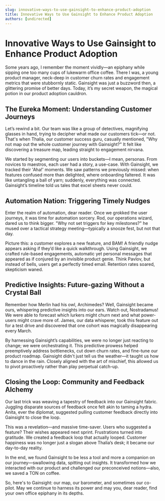 ```yaml
---
slug: innovative-ways-to-use-gainsight-to-enhance-product-adoption
title: Innovative Ways to Use Gainsight to Enhance Product Adoption
authors: [undirected]
---
```


# Innovative Ways to Use Gainsight to Enhance Product Adoption

Some years ago, I remember the moment vividly—an epiphany while sipping one too many cups of lukewarm office coffee. There I was, a young product manager, neck-deep in customer churn rates and engagement metrics that were stubbornly static. Gainsight was just a buzzword then, a glittering promise of better days. Today, it’s my secret weapon, the magical potion in our product adoption cauldron.

## The Eureka Moment: Understanding Customer Journeys

Let’s rewind a bit. Our team was like a group of detectives, magnifying glasses in hand, trying to decipher what made our customers tick—or not. That's when Thalia, our customer success guru, casually mentioned, "Why not map out the whole customer journey with Gainsight?" It felt like discovering a treasure map, leading straight to engagement nirvana.

We started by segmenting our users into buckets—I mean, personas. From novices to maestros, each user had a story, a use-case. With Gainsight, we tracked their 'Aha!' moments. We saw patterns we previously missed: when features confused more than delighted, where onboarding faltered. It was like untangling a ball of yarn; suddenly, everything was connected. Gainsight’s timeline told us tales that excel sheets never could. 

## Automation Nation: Triggering Timely Nudges

Enter the realm of automation, dear reader. Once we grokked the user journeys, it was time for automation sorcery. Rod, our operations wizard, dared us to think bigger. "Why not set triggers for key milestones?" he mused over a tactical strategy meeting—typically a snooze fest, but not that day.

Picture this: a customer explores a new feature, and BAM! A friendly nudge appears asking if they’d like a quick walkthrough. Using Gainsight, we crafted rule-based engagements, automatic yet personal messages that appeared as if conjured by an invisible product genie. Think Pavlov, but instead of bells, users get a perfectly timed email. Retention rates soared, skepticism waned.

## Predictive Insights: Future-gazing Without a Crystal Ball

Remember how Merlin had his owl, Archimedes? Well, Gainsight became ours, whispering predictive insights into our ears. Watch out, Nostradamus! We were able to forecast which lurkers might churn next and what power-users might crave more of. James, our data whisperer, took this feature out for a test drive and discovered that one cohort was magically disappearing every March. 

By harnessing Gainsight’s capabilities, we were no longer just reacting to change; we were orchestrating it. This predictive prowess helped preemptively address bottlenecks, cut down churn rates, and fine-tune our product roadmap. Gainsight didn't just tell us the weather—it taught us how to dance in the rain. Closely aligned with the art of mischief, this allowed us to pivot proactively rather than play perpetual catch-up.

## Closing the Loop: Community and Feedback Alchemy

Our last trick was weaving a tapestry of feedback into our Gainsight fabric. Juggling disparate sources of feedback once felt akin to taming a hydra. Anita, ever the diplomat, suggested pulling customer feedback directly into Gainsight to close the loop.

This was a revelation—and massive time-saver. Users who suggested a feature? Their wishes appeared next sprint. Frustrations turned into gratitude. We created a feedback loop that actually looped. Customer happiness was no longer just a slogan above Thalia’s desk; it became our day-to-day reality.

In the end, we found Gainsight to be less a tool and more a companion on our journey—swallowing data, spitting out insights. It transformed how we interacted with our product and challenged our preconceived notions—also, we saved a TON on coffee.

So, here's to Gainsight: our map, our barometer, and sometimes our co-pilot. May we continue to harness its power and may you, dear reader, find your own office epiphany in its depths.